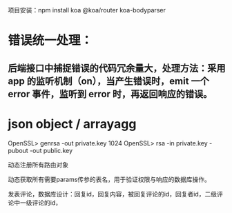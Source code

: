 项目安装：npm install koa @koa/router koa-bodyparser

# 错误统一处理：

## 后端接口中捕捉错误的代码冗余量大，处理方法：采用 app 的监听机制（on），当产生错误时，emit 一个 error 事件，监听到 error 时，再返回响应的错误。

# json object / arrayagg

OpenSSL> genrsa -out private.key 1024
OpenSSL> rsa -in private.key -pubout -out public.key

动态注册所有路由对象

动态获取所有需要params传参的表名，用于验证权限与响应的数据库操作。


发表评论，数据库设计：回复id，回复内容，被回复评论的id，回复者id，二级评论中一级评论的id，
